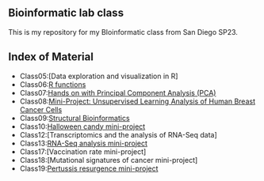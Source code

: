 ## Bioinformatic lab class
This is my repository for my BIoinformatic class from San Diego SP23.

## Index of Material
- Class05:[Data exploration and visualization in R]
- Class06:[R functions](https://github.com/Norma2077/BIMM143/blob/8d3b8f6b59375263dc2dcf7de8727fb87a71961d/class%2006/class06.md)
- Class07:[Hands on with Principal Component Analysis (PCA)](https://github.com/Norma2077/BIMM143/blob/a7d8c2043106e33ae3f33d96e454ce87495366ef/class07/class%2007.qmd)
- Class08:[Mini-Project: Unsupervised Learning Analysis of Human Breast Cancer Cells](https://github.com/Norma2077/BIMM143/blob/a7d8c2043106e33ae3f33d96e454ce87495366ef/class08%20Mini-project/class%2008.qmd)
- Class09:[Structural Bioinformatics](https://github.com/Norma2077/BIMM143/blob/a7d8c2043106e33ae3f33d96e454ce87495366ef/class09/class%2009.qmd)
- Class10:[Halloween candy mini-project](https://github.com/Norma2077/BIMM143/blob/a7d8c2043106e33ae3f33d96e454ce87495366ef/class%2010/class%2010%20.qmd)
- Class12:[Transcriptomics and the analysis of RNA-Seq data]
- Class13:[RNA-Seq analysis mini-project](https://github.com/Norma2077/BIMM143/blob/a7d8c2043106e33ae3f33d96e454ce87495366ef/Class%2013%20Mini%20Project/class%2013.qmd)
- Class17:[Vaccination rate mini-project]
- Class18:[Mutational signatures of cancer mini-project]
- Class19:[Pertussis resurgence mini-project](https://github.com/Norma2077/BIMM143/blob/a7d8c2043106e33ae3f33d96e454ce87495366ef/class19/class19.qmd)
